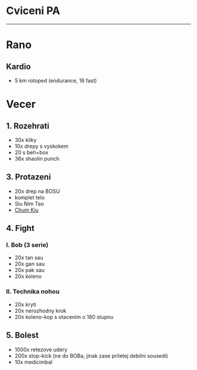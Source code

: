 # Cviceni PA
---
# Rano
## Kardio
* 5 km rotoped (endurance, 16 fast)
# Vecer
## 1. Rozehrati
* 30x kliky
* 10x drepy s vyskokem
* 20 s beh+box
* 36x shaolin punch
## 3. Protazeni
* 20x drep na BOSU
* komplet telo
* Siu Nim Tao
* [Chum Kiu](https://www.youtube.com/watch?v=HwVTdukbUnQ)
## 4. Fight
### I. Bob (3 serie)
* 20x tan sau
* 20x gan sau
* 20x pak sau
* 20x koleno
### II. Technika nohou
* 20x kryti
* 20x nerozhodny krok
* 20x koleno-kop s otacenim o 180 stupnu
## 5. Bolest
* 1000x retezove udery
* 200x stop-kick (ne do BOBa, jinak zase priletej debilni sousedi)
* 10x medicimbal
